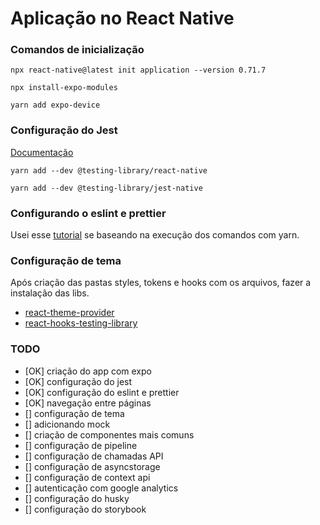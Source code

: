# Aplicação no React Native

### Comandos de inicialização

```
npx react-native@latest init application --version 0.71.7

npx install-expo-modules

yarn add expo-device
```

### Configuração do Jest

[Documentação](https://callstack.github.io/react-native-testing-library/docs/getting-started)

```
yarn add --dev @testing-library/react-native

yarn add --dev @testing-library/jest-native
```

### Configurando o eslint e prettier

Usei esse [tutorial](https://github.com/devfraga/react-native-eslint-prettier) se baseando na execução dos comandos com yarn.

### Configuração de tema

Após criação das pastas styles, tokens e hooks com os arquivos, fazer a instalação das libs.

- [react-theme-provider](https://github.com/callstack/react-theme-provider)
- [react-hooks-testing-library](https://github.com/testing-library/react-hooks-testing-library#installation)

### TODO

- [OK] criação do app com expo
- [OK] configuração do jest
- [OK] configuração do eslint e prettier
- [OK] navegação entre páginas
- [] configuração de tema
- [] adicionando mock
- [] criação de componentes mais comuns
- [] configuração de pipeline
- [] configuração de chamadas API
- [] configuração de asyncstorage
- [] configuração de context api
- [] autenticação com google analytics
- [] configuração do husky
- [] configuração do storybook
